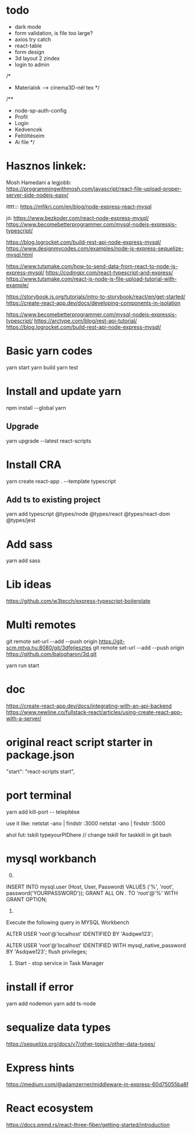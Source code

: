 
# todo
- dark mode 
- form validation, is file too large? 
- axios try catch 
- react-table
- form design
- 3d layout 2 zindex
- login to admin
 
/*
 * Materialok --> cinema3D-nél tex
 */

/**
 * node-sp-auth-config
 * Profil
 * Login
 * Kedvencek
 * Feltöltéseim
 * Ai file
 */


# Hasznos linkek:
Mosh Hamedani a legjobb:
https://programmingwithmosh.com/javascript/react-file-upload-proper-server-side-nodejs-easy/


itttt:::
https://mfikri.com/en/blog/node-express-react-mysql

jó:
https://www.bezkoder.com/react-node-express-mysql/
https://www.becomebetterprogrammer.com/mysql-nodejs-expressjs-typescript/

https://blog.logrocket.com/build-rest-api-node-express-mysql/
https://www.designmycodes.com/examples/node-js-express-sequelize-mysql.html


https://www.tutsmake.com/how-to-send-data-from-react-to-node-js-express-mysql/
https://codingpr.com/react-typescript-and-express/
https://www.tutsmake.com/react-js-node-js-file-upload-tutorial-with-example/


https://storybook.js.org/tutorials/intro-to-storybook/react/en/get-started/
https://create-react-app.dev/docs/developing-components-in-isolation

https://www.becomebetterprogrammer.com/mysql-nodejs-expressjs-typescript/
https://arctype.com/blog/rest-api-tutorial/
https://blog.logrocket.com/build-rest-api-node-express-mysql/
 
# Basic yarn codes
yarn start
yarn build
yarn test

# Install and update yarn
npm install --global yarn
## Upgrade
yarn upgrade --latest react-scripts
# Install CRA
yarn create react-app . --template typescript
## Add ts to existing project
yarn add typescript @types/node @types/react @types/react-dom @types/jest

# Add sass
yarn add sass

# Lib ideas
https://github.com/w3tecch/express-typescript-boilerplate

# Multi remotes
git remote set-url --add --push origin https://git-scm.mtva.hu:8080/git/3dfejlesztes
git remote set-url --add --push origin https://github.com/balogharon/3d.git


yarn run start


# doc
https://create-react-app.dev/docs/integrating-with-an-api-backend
https://www.newline.co/fullstack-react/articles/using-create-react-app-with-a-server/
 

 # original react script starter in package.json
"start": "react-scripts start",


# port terminal
yarn add kill-port -- telepítése

use it like:
netstat -ano | findstr :3000
netstat -ano | findstr :5000

ahol fut:
tskill typeyourPIDhere   // change tskill for taskkill in git bash




# mysql workbanch


0.
INSERT INTO mysql.user (Host, User, Password) VALUES ('%', 'root', password('YOURPASSWORD'));
GRANT ALL ON *.* TO 'root'@'%' WITH GRANT OPTION;

1. 
Execute the following query in MYSQL Workbench

ALTER USER 'root'@'localhost' IDENTIFIED BY 'Asdqwe123'; 


ALTER USER 'root'@'localhost' IDENTIFIED WITH mysql_native_password BY 'Asdqwe123';
flush privileges;

1. Start - stop service in Task Manager


# install if error
yarn add nodemon
yarn add ts-node


# sequalize data types
https://sequelize.org/docs/v7/other-topics/other-data-types/



# Express hints
https://medium.com/@adamzerner/middleware-in-express-60d75055ba8f

# React ecosystem
https://docs.pmnd.rs/react-three-fiber/getting-started/introduction
